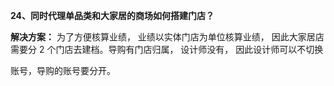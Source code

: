 <a name="bookmark24"></a>**24、同时代理单品类和大家居的商场如何搭建门店？**

**解决方案：**  为了方便核算业绩，  业绩以实体门店为单位核算业绩，  因此大家居店 需要分 2 个门店去建档。导购有门店归属，  设计师没有，  因此设计师可以不切换

账号，导购的账号要分开。

